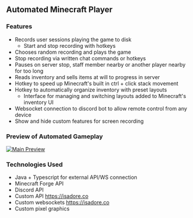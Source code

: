 ## Automated Minecraft Player

### Features
- Records user sessions playing the game to disk
  - Start and stop recording with hotkeys
- Chooses random recording and plays the game
- Stop recording via written chat commands or hotkeys
- Pauses on server stop, staff member nearby or another player nearby for too long
- Reads inventory and sells items at will to progress in server
- Hotkey to speed up Minecraft's built in ctrl + click stack movement
- Hotkey to automatically organize inventory with preset layouts
  - Interface for managing and switching layouts added to Minecraft's inventory UI
- Websocket connection to discord bot to allow remote control from any device
- Show and hide custom features for screen recording

### Preview of Automated Gameplay
[![Main Preview](http://img.youtube.com/vi/XdQ_zjCe4Z4/0.jpg)](https://youtu.be/XdQ_zjCe4Z4)


### Technologies Used
- Java + Typescript for external API/WS connection
- Minecraft Forge API
- Discord API
- Custom API https://isadore.co
- Custom websockets https://isadore.co
- Custom pixel graphics
